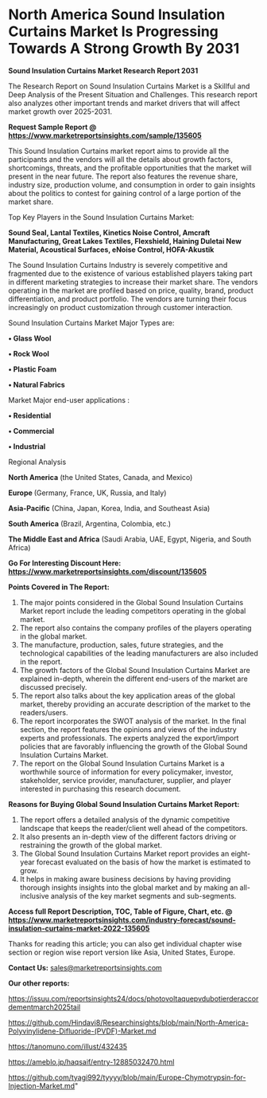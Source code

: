 # North America Sound Insulation Curtains Market Is Progressing Towards A Strong Growth By 2031

<strong>Sound Insulation Curtains Market Research Report 2031</strong>

The Research Report on Sound Insulation Curtains Market is a Skillful and Deep Analysis of the Present Situation and Challenges. This research report also analyzes other important trends and market drivers that will affect market growth over 2025-2031.

<strong>Request Sample Report @ <a href=https://www.marketreportsinsights.com/sample/135605>https://www.marketreportsinsights.com/sample/135605</a></strong>

This Sound Insulation Curtains market report aims to provide all the participants and the vendors will all the details about growth factors, shortcomings, threats, and the profitable opportunities that the market will present in the near future. The report also features the revenue share, industry size, production volume, and consumption in order to gain insights about the politics to contest for gaining control of a large portion of the market share.

Top Key Players in the Sound Insulation Curtains Market:

<strong>Sound Seal, Lantal Textiles, Kinetics Noise Control, Amcraft Manufacturing, Great Lakes Textiles, Flexshield, Haining Duletai New Material, Acoustical Surfaces, eNoise Control, HOFA-Akustik</strong>

The Sound Insulation Curtains Industry is severely competitive and fragmented due to the existence of various established players taking part in different marketing strategies to increase their market share. The vendors operating in the market are profiled based on price, quality, brand, product differentiation, and product portfolio. The vendors are turning their focus increasingly on product customization through customer interaction.

Sound Insulation Curtains Market Major Types are:

<strong>• Glass Wool

• Rock Wool

• Plastic Foam

• Natural Fabrics</strong>

Market Major end-user applications :

<strong>• Residential

• Commercial

• Industrial</strong>

Regional Analysis

</u><strong><b>North America</b></strong> (the United States, Canada, and Mexico)

<strong><b>Europe </b></strong>(Germany, France, UK, Russia, and Italy)

<strong><b>Asia-Pacific</b></strong> (China, Japan, Korea, India, and Southeast Asia)

<strong><b>South America</b></strong> (Brazil, Argentina, Colombia, etc.)

<strong><b>The Middle East and Africa</b></strong> (Saudi Arabia, UAE, Egypt, Nigeria, and South Africa)

<strong>Go For Interesting Discount Here: <a href=https://www.marketreportsinsights.com/discount/135605>https://www.marketreportsinsights.com/discount/135605</a></strong>

<strong>Points Covered in The Report:</strong>
<ol>
  <li>The major points considered in the Global Sound Insulation Curtains Market report include the leading competitors operating in the global market.</li>
  <li>The report also contains the company profiles of the players operating in the global market.</li>
  <li>The manufacture, production, sales, future strategies, and the technological capabilities of the leading manufacturers are also included in the report.</li>
  <li>The growth factors of the Global Sound Insulation Curtains Market are explained in-depth, wherein the different end-users of the market are discussed precisely.</li>
  <li>The report also talks about the key application areas of the global market, thereby providing an accurate description of the market to the readers/users.</li>
  <li>The report incorporates the SWOT analysis of the market. In the final section, the report features the opinions and views of the industry experts and professionals. The experts analyzed the export/import policies that are favorably influencing the growth of the Global Sound Insulation Curtains Market.</li>
  <li>The report on the Global Sound Insulation Curtains Market is a worthwhile source of information for every policymaker, investor, stakeholder, service provider, manufacturer, supplier, and player interested in purchasing this research document.</li>
</ol>
<strong>Reasons for Buying Global Sound Insulation Curtains Market Report:</strong>

<ol>
  <li>The report offers a detailed analysis of the dynamic competitive landscape that keeps the reader/client well ahead of the competitors.</li>
  <li>It also presents an in-depth view of the different factors driving or restraining the growth of the global market.</li>
  <li>The Global Sound Insulation Curtains Market report provides an eight-year forecast evaluated on the basis of how the market is estimated to grow.</li>
  <li>It helps in making aware business decisions by having providing thorough insights insights into the global market and by making an all-inclusive analysis of the key market segments and sub-segments.</li>
</ol>
<strong>Access full Report Description, TOC, Table of Figure, Chart, etc. @ <a href=https://www.marketreportsinsights.com/industry-forecast/sound-insulation-curtains-market-2022-135605>https://www.marketreportsinsights.com/industry-forecast/sound-insulation-curtains-market-2022-135605</a></strong>


Thanks for reading this article; you can also get individual chapter wise section or region wise report version like Asia, United States, Europe.

<strong>Contact Us:</strong>
sales@marketreportsinsights.com

<strong>Our other reports:</strong>

<a href=https://issuu.com/reportsinsights24/docs/photovoltaquepvdubotierderaccordementmarch2025tail>https://issuu.com/reportsinsights24/docs/photovoltaquepvdubotierderaccordementmarch2025tail</a>

<a href=https://github.com/Hindavi8/Researchinsights/blob/main/North-America-Polyvinylidene-Difluoride-(PVDF)-Market.md>https://github.com/Hindavi8/Researchinsights/blob/main/North-America-Polyvinylidene-Difluoride-(PVDF)-Market.md</a>

<a href=https://tanomuno.com/illust/432435>https://tanomuno.com/illust/432435</a>

<a href=https://ameblo.jp/haqsaif/entry-12885032470.html>https://ameblo.jp/haqsaif/entry-12885032470.html</a>

<a href=https://github.com/tyagi992/tyyyy/blob/main/Europe-Chymotrypsin-for-Injection-Market.md>https://github.com/tyagi992/tyyyy/blob/main/Europe-Chymotrypsin-for-Injection-Market.md</a>"
